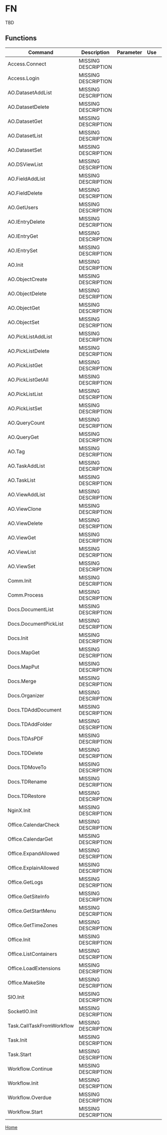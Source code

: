 # FN

TBD

## Functions

|Command|Description|Parameter|Use| |
|-|-|-|-|-|
|Access.Connect|MISSING DESCRIPTION|
|Access.Login|MISSING DESCRIPTION|
|AO.DatasetAddList|MISSING DESCRIPTION|
|AO.DatasetDelete|MISSING DESCRIPTION|
|AO.DatasetGet|MISSING DESCRIPTION|
|AO.DatasetList|MISSING DESCRIPTION|
|AO.DatasetSet|MISSING DESCRIPTION|
|AO.DSViewList|MISSING DESCRIPTION|
|AO.FieldAddList|MISSING DESCRIPTION|
|AO.FieldDelete|MISSING DESCRIPTION|
|AO.GetUsers|MISSING DESCRIPTION|
|AO.IEntryDelete|MISSING DESCRIPTION|
|AO.IEntryGet|MISSING DESCRIPTION|
|AO.IEntrySet|MISSING DESCRIPTION|
|AO.Init|MISSING DESCRIPTION|
|AO.ObjectCreate|MISSING DESCRIPTION|
|AO.ObjectDelete|MISSING DESCRIPTION|
|AO.ObjectGet|MISSING DESCRIPTION|
|AO.ObjectSet|MISSING DESCRIPTION|
|AO.PickListAddList|MISSING DESCRIPTION|
|AO.PickListDelete|MISSING DESCRIPTION|
|AO.PickListGet|MISSING DESCRIPTION|
|AO.PickListGetAll|MISSING DESCRIPTION|
|AO.PickListList|MISSING DESCRIPTION|
|AO.PickListSet|MISSING DESCRIPTION|
|AO.QueryCount|MISSING DESCRIPTION|
|AO.QueryGet|MISSING DESCRIPTION|
|AO.Tag|MISSING DESCRIPTION|
|AO.TaskAddList|MISSING DESCRIPTION|
|AO.TaskList|MISSING DESCRIPTION|
|AO.ViewAddList|MISSING DESCRIPTION|
|AO.ViewClone|MISSING DESCRIPTION|
|AO.ViewDelete|MISSING DESCRIPTION|
|AO.ViewGet|MISSING DESCRIPTION|
|AO.ViewList|MISSING DESCRIPTION|
|AO.ViewSet|MISSING DESCRIPTION|
|Comm.Init|MISSING DESCRIPTION|
|Comm.Process|MISSING DESCRIPTION|
|Docs.DocumentList|MISSING DESCRIPTION|
|Docs.DocumentPickList|MISSING DESCRIPTION|
|Docs.Init|MISSING DESCRIPTION|
|Docs.MapGet|MISSING DESCRIPTION|
|Docs.MapPut|MISSING DESCRIPTION|
|Docs.Merge|MISSING DESCRIPTION|
|Docs.Organizer|MISSING DESCRIPTION|
|Docs.TDAddDocument|MISSING DESCRIPTION|
|Docs.TDAddFolder|MISSING DESCRIPTION|
|Docs.TDAsPDF|MISSING DESCRIPTION|
|Docs.TDDelete|MISSING DESCRIPTION|
|Docs.TDMoveTo|MISSING DESCRIPTION|
|Docs.TDRename|MISSING DESCRIPTION|
|Docs.TDRestore|MISSING DESCRIPTION|
|NginX.Init|MISSING DESCRIPTION|
|Office.CalendarCheck|MISSING DESCRIPTION|
|Office.CalendarGet|MISSING DESCRIPTION|
|Office.ExpandAllowed|MISSING DESCRIPTION|
|Office.ExplainAllowed|MISSING DESCRIPTION|
|Office.GetLogs|MISSING DESCRIPTION|
|Office.GetSiteInfo|MISSING DESCRIPTION|
|Office.GetStartMenu|MISSING DESCRIPTION|
|Office.GetTimeZones|MISSING DESCRIPTION|
|Office.Init|MISSING DESCRIPTION|
|Office.ListContainers|MISSING DESCRIPTION|
|Office.LoadExtensions|MISSING DESCRIPTION|
|Office.MakeSite|MISSING DESCRIPTION|
|SIO.Init|MISSING DESCRIPTION|
|SocketIO.Init|MISSING DESCRIPTION|
|Task.CallTaskFromWorkflow|MISSING DESCRIPTION|
|Task.Init|MISSING DESCRIPTION|
|Task.Start|MISSING DESCRIPTION|
|Workflow.Continue|MISSING DESCRIPTION|
|Workflow.Init|MISSING DESCRIPTION|
|Workflow.Overdue|MISSING DESCRIPTION|
|Workflow.Start|MISSING DESCRIPTION|


[Home](../README.md)
